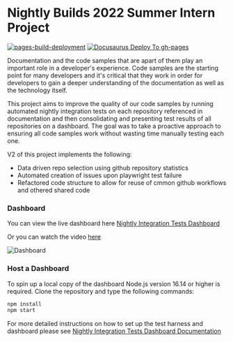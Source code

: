 # Nightly Builds 2022 Summer Intern Project

[![pages-build-deployment](https://github.com/cqa-sandbox/cqa-dashboard-app/actions/workflows/pages/pages-build-deployment/badge.svg)](https://github.com/cqa-sandbox/cqa-dashboard-app/actions/workflows/pages/pages-build-deployment) [![Docusaurus Deploy To gh-pages](https://github.com/cqa-sandbox/cqa-dashboard-app/actions/workflows/github-pages.yml/badge.svg)](https://github.com/cqa-sandbox/cqa-dashboard-app/actions/workflows/github-pages.yml)

Documentation and the code samples that are apart of them play an important role in a developer's experience. Code samples are the starting point for many developers and it's critical that they work in order for developers to gain a deeper understanding of the documentation as well as the technology itself.

This project aims to improve the quality of our code samples by running automated nightly integration tests on each repository referenced in documentation and then consolidating and presenting test results of all repositories on a dashboard. The goal was to take a proactive approach to ensuring all code samples work without wasting time manually testing each one.

V2 of this project implements the following:

* Data driven repo selection using github repository statistics 
* Automated creation of issues upon playwright test failure
* Refactored code structure to allow for reuse of cmmon github workflows and othered shared code

### Dashboard

You can view the live dashboard here [Nightly Integration Tests Dashboard](https://mspnp.github.io/intern-js-pipeline/)

Or you can watch the video [here](./static/media/demo.mp4)

![Dashboard](./docs/img/home-page.png)

### Host a Dashboard

To spin up a local copy of the dashboard Node.js version 16.14 or higher is required. Clone the repository and type the following commands:

```cmd
npm install
npm start
```

For more detailed instructions on how to set up the test harness and dashboard please see [Nightly Integration Tests Dashboard Documentation](https://mspnp.github.io/intern-js-pipeline/docs/intro)
